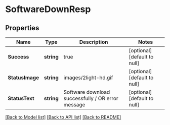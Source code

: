 # SoftwareDownResp

## Properties
Name | Type | Description | Notes
------------ | ------------- | ------------- | -------------
**Success** | **string** | true | [optional] [default to null]
**StatusImage** | **string** | images/2light-hd.gif | [optional] [default to null]
**StatusText** | **string** | Software download successfully  / OR error message | [optional] [default to null]

[[Back to Model list]](../README.md#documentation-for-models) [[Back to API list]](../README.md#documentation-for-api-endpoints) [[Back to README]](../README.md)

